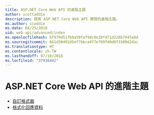 ```yaml
---
title: ASP.NET Core Web API 的進階主題
author: scottaddie
description: 探索 ASP.NET Core Web API 開發的進階主題。
ms.author: scaddie
ms.date: 04/25/2018
uid: web-api/advanced/index
ms.openlocfilehash: bf979d51fb0a50faf9dc8e28f471d228b7945a8d
ms.sourcegitcommit: 661d30492d5ef7bbca4f7e709f40d8f3309d2dac
ms.translationtype: HT
ms.contentlocale: zh-TW
ms.lasthandoff: 07/10/2018
ms.locfileid: "37938442"
---
```

# <a name="advanced-topics-for-aspnet-core-web-api"></a>ASP.NET Core Web API 的進階主題

* [自訂格式器](xref:web-api/advanced/custom-formatters)
* [格式化回應資料](xref:web-api/advanced/formatting)

